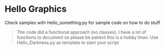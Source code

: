 # Hello Graphics
Check samples with Hello_something.py for sample code on how to do stuff
>The code did a functional approach (no classes).
>I have a lot of functions to document so please be patient this is a hobby lmao.
>Use Hello_Darkness.py as template to start your script
